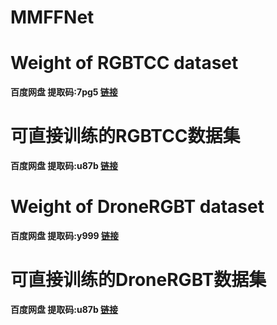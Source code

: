 # MMFFNet
# Weight of RGBTCC dataset
**百度网盘 提取码:7pg5 [链接](https://pan.baidu.com/s/1Es8cWKUGee3-sJf7oHdr9w?pwd=7pg5)**
# 可直接训练的RGBTCC数据集
**百度网盘 提取码:u87b [链接](https://pan.baidu.com/s/1jGeXJ0gvm2EXwHLk_SW7gQ?pwd=u87b)**
# Weight of DroneRGBT dataset
**百度网盘 提取码:y999 [链接](https://pan.baidu.com/s/1_exG9TlQA5qD7fHNy_OU2A?pwd=y999)**
# 可直接训练的DroneRGBT数据集
**百度网盘 提取码:u87b [链接](https://pan.baidu.com/s/17sqNcftdLtMp2ZDOWeE-Pw?pwd=f2nv)**
